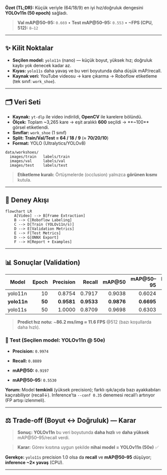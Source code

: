  **Özet (TL;DR):** Küçük veriyle (64/18/9) en iyi hız/doğruluk dengesini **YOLOv11n (50 epoch)** sağladı.  

> **Val mAP@50–95:** `0.669` • **Test mAP@50–95:** `0.553` • **~FPS (CPU, 512):** `8–12`


---

## ✨ Kilit Noktalar
- **Seçilen model:** `yolo11n` (nano) — küçük boyut, yüksek hız; doğruluk kaybı yok denecek kadar az.  
- **Kıyas:** `yolo11s` daha yavaş ve bu veri boyutunda daha düşük mAP/recall.  
- **Kaynak veri:** YouTube videosu → kare çıkarma → Roboflow etiketleme (tek sınıf: `work_shoe`).  

---

## 🗂️ Veri Seti
- **Kaynak:** `yt-dlp` ile video indirildi, **OpenCV** ile karelere bölündü.  
- **Ölçek:** Toplam ~3,265 kare → eşit aralıklı **600** seçildi → **~100** görsel etiketlendi.  
- **Sınıflar:** `work_shoe` (1 sınıf)  
- **Split:** **Train/Val/Test = 64 / 18 / 9** (≈ **70/20/10**)  
- **Format:** YOLO (Ultralytics/YOLOv8)

```
data/workshoes/
  images/train   labels/train
  images/val     labels/val
  images/test    labels/test
```

> **Etiketleme kuralı:** Örtüşmelerde (occlusion) yalnızca **görünen kısmı** kutula.

---

## 🧪 Deney Akışı
```mermaid
flowchart LR
    A[Video] --> B[Frame Extraction]
    B --> C[Roboflow Labeling]
    C --> D[Train (YOLOv11n/s)]
    D --> E[Validation Metrics]
    E --> F[Test Metrics]
    D --> G[ONNX Export]
    F --> H[Report + Examples]
```

---

## 📊 Sonuçlar (Validation)
| Model     | Epoch | Precision | Recall  | mAP@50  | mAP@50–95 | Inference (ms/img) | ~FPS |
|-----------|------:|----------:|--------:|--------:|----------:|-------------------:|-----:|
| yolo11n   |   10  | 0.8754    | 0.7917  | 0.9038  | 0.6024    | 119.29             | 8.4  |
| **yolo11n** | **50** | **0.9581**  | **0.9533**| **0.9876**| **0.6695** | **121.29**           | **8.2** |
| yolo11s   |   50  | 1.0000    | 0.8709  | 0.9698  | 0.6303    | 229.01             | 4.4  |

> **Predict hız notu:** ~**86.2 ms/img ≈ 11.6 FPS** @512 (bazı koşullarda daha hızlı).

### 🧪 Test (Seçilen model: **YOLOv11n @ 50e**)
- **Precision:** `0.9974`  

- **Recall:** `0.8889`  

- **mAP@50:** `0.9197`  

- **mAP@50–95:** `0.5530`

**Yorum:** Model **temkinli** (yüksek precision); farklı ışık/açıda bazı ayakkabıları kaçırabiliyor (recall↓). Inference’ta `--conf 0.35` denemesi recall’ı artırıyor (FP artışı izlenmeli).

---

## ⚖️ Trade‑off (Boyut ↔ Doğruluk) — **Karar**
> **Sonuç:** **YOLOv11n** bu veri boyutunda **daha hızlı** ve **daha yüksek** mAP@50–95/recall verdi.  

> **Karar:** Görev kısıtına uygun şekilde **nihai model = YOLOv11n (50e)** ✅

**Gerekçe:** `yolo11s` precision 1.0 olsa da **recall** ve **mAP@50–95** düşüyor; **inference ~2× yavaş** (CPU).

---